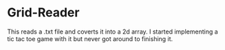 # Grid-Reader
This reads a .txt file and coverts it into a 2d array. I started implementing a tic tac toe game with it but never got around to finishing it.
